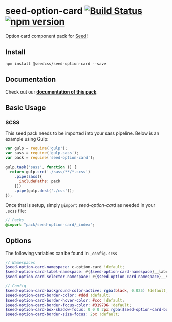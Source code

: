 # seed-option-card [![Build Status](https://travis-ci.org/helpscout/seed-option-card.svg?branch=master)](https://travis-ci.org/helpscout/seed-option-card) [![npm version](https://badge.fury.io/js/%40seedcss%2Fseed-option-card.svg)](https://badge.fury.io/js/%40seedcss%2Fseed-option-card)

Option card component pack for [Seed](https://github.com/helpscout/seed)!

## Install
```
npm install @seedcss/seed-option-card --save
```


## Documentation

Check out our **[documentation of this pack](http://developer.helpscout.net/seed/packs/seed-option-card/)**.


## Basic Usage

### SCSS
This seed pack needs to be imported into your sass pipeline. Below is an example using Gulp:


```javascript
var gulp = require('gulp');
var sass = require('gulp-sass');
var pack = require('seed-option-card');

gulp.task('sass', function () {
  return gulp.src('./sass/**/*.scss')
    .pipe(sass({
      includePaths: pack
    }))
    .pipe(gulp.dest('./css'));
});
```

Once that is setup, simply `@import` *seed-option-card* as needed in your `.scss` file:

```scss
// Packs
@import "pack/seed-option-card/_index";
```

## Options

The following variables can be found in `_config.scss`

```scss
// Namespaces
$seed-option-card-namespace: c-option-card !default;
$seed-option-card-label-namespace: #{$seed-option-card-namespace}__label !default;
$seed-option-card-selector-namespace: #{$seed-option-card-namespace}__selector !default;

// Config
$seed-option-card-background-color-active: rgba(black, 0.025) !default;
$seed-option-card-border-color: #ddd !default;
$seed-option-card-border-hover-color: #ccc !default;
$seed-option-card-border-focus-color: #3197D6 !default;
$seed-option-card-box-shadow-focus: 0 0 0 2px rgba($seed-option-card-border-focus-color, 0.2) !default;
$seed-option-card-border-size-focus: 2px !default;
```
